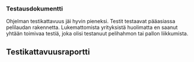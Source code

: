 ### Testausdokumentti ###

Ohjelman testikattavuus jäi hyvin pieneksi. Testit testaavat pääasiassa pelilaudan rakennetta. 
Lukemattomista yrityksistä huolimatta en saanut yhtään toimivaa testiä, joka olisi testanuut pelihahmon tai pallon liikkumista.

## Testikattavuusraportti ##
